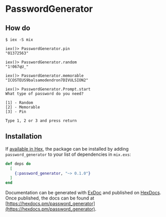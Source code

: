 # PasswordGenerator

## How do

```
$ iex -S mix

iex()> PasswordGenerator.pin
"01372563"

iex()> PasswordGenerator.random
"1!067qU_"

iex()> PasswordGenerator.memorable
"ICOSTEUS9balsamodendron7DIVULSION2"

iex()> PasswordGenerator.Prompt.start
What type of password do you need?

[1] - Random
[2] - Memorable
[3] - Pin

Type 1, 2 or 3 and press return

```
## Installation

If [available in Hex](https://hex.pm/docs/publish), the package can be installed
by adding `password_generator` to your list of dependencies in `mix.exs`:

```elixir
def deps do
  [
    {:password_generator, "~> 0.1.0"}
  ]
end
```

Documentation can be generated with [ExDoc](https://github.com/elixir-lang/ex_doc)
and published on [HexDocs](https://hexdocs.pm). Once published, the docs can
be found at [https://hexdocs.pm/password_generator](https://hexdocs.pm/password_generator).

